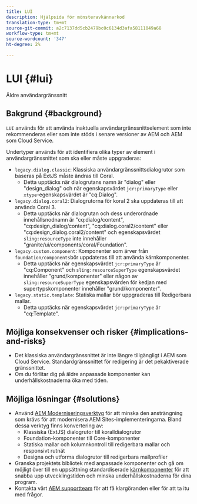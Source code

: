 ```yaml
---
title: LUI
description: Hjälpsida för mönsteravkännarkod
translation-type: tm+mt
source-git-commit: a2c7137dd5cb2479bc0c6134d3afa58111049a68
workflow-type: tm+mt
source-wordcount: '347'
ht-degree: 2%

---
```



# LUI {#lui}

Äldre användargränssnitt

## Bakgrund {#background}

`LUI` används för att använda inaktuella användargränssnittselement som inte rekommenderas eller som inte stöds i senare versioner av AEM och AEM som Cloud Service.

Undertyper används för att identifiera olika typer av element i användargränssnittet som ska eller måste uppgraderas:

* `legacy.dialog.classic`: Klassiska användargränssnittsdialogrutor som baseras på ExtJS måste ändras till Coral.
   * Detta upptäcks när dialogrutans namn är &quot;dialog&quot; eller &quot;design_dialog&quot; och när
egenskapsvärdet `jcr:primaryType` eller `xtype`-egenskapsvärdet är &quot;cq:Dialog&quot;.
* `legacy.dialog.coral2`: Dialogrutorna för koral 2 ska uppdateras till att använda Coral 3.
   * Detta upptäcks när dialogrutan och dess underordnade innehållsnodnamn är &quot;cq:dialog/content&quot;,
&quot;cq:design_dialog/content&quot;, &quot;cq:dialog.coral2/content&quot; eller &quot;cq:design_dialog.coral2/content&quot;
och egenskapsvärdet `sling:resourceType` inte innehåller
&quot;granite/ui/components/coral/Foundation&quot;.
* `legacy.custom.component`: Komponenter som ärver från  `foundation/components`bör uppdateras till att använda kärnkomponenter.
   * Detta upptäcks när egenskapsvärdet `jcr:primaryType` är &quot;cq:Component&quot; och
      `sling:resourceSuperType` egenskapsvärdet innehåller &quot;grund/komponenter&quot; eller någon av
      `sling:resourceSuperType` egenskapsvärden för kedjan med supertypskomponenter innehåller &quot;grund/komponenter&quot;.
* `legacy.static.template`: Statiska mallar bör uppgraderas till Redigerbara mallar.
   * Detta upptäcks när egenskapsvärdet `jcr:primaryType` är &quot;cq:Template&quot;.

## Möjliga konsekvenser och risker {#implications-and-risks}

* Det klassiska användargränssnittet är inte längre tillgängligt i AEM som Cloud Service. Standardgränssnittet för redigering är det pekaktiverade gränssnittet.
* Om du förlitar dig på äldre anpassade komponenter kan underhållskostnaderna öka med tiden.

## Möjliga lösningar {#solutions}

* Använd [AEM Moderniseringsverktyg](https://opensource.adobe.com/aem-modernize-tools/) för att minska den ansträngning som krävs för att modernisera AEM Sites-implementeringarna. Bland dessa verktyg finns konvertering av:
   * Klassiska (ExtJS) dialogrutor till koralldialogrutor
   * Foundation-komponenter till Core-komponenter
   * Statiska mallar och kolumnkontroll till redigerbara mallar och responsivt rutnät
   * Designa och utforma dialogrutor till redigerbara mallprofiler
* Granska projektets bibliotek med anpassade komponenter och gå om möjligt över till en uppsättning standardiserade [kärnkomponenter](https://experienceleague.adobe.com/docs/experience-manager-core-components/using/introduction.html) för att snabba upp utvecklingstiden och minska underhållskostnaderna för dina program.
* Kontakta vårt [AEM supportteam](https://helpx.adobe.com/enterprise/using/support-for-experience-cloud.html) för att få klargöranden eller för att ta itu med frågor.
